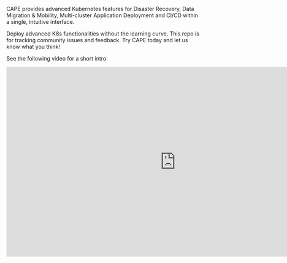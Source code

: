 CAPE provides advanced Kubernetes features for Disaster Recovery, Data Migration & Mobility, Multi-cluster Application Deployment and CI/CD within a single, intuitive interface.

Deploy advanced K8s functionalities without the learning curve. This repo is for tracking community issues and feedback. Try CAPE today and let us know what you think!

See the following video for a short intro:
<iframe width="882" height="496" src="https://www.youtube.com/embed/4KJt8NXTO8E" frameborder="0" allow="accelerometer; autoplay; encrypted-media; gyroscope; picture-in-picture" allowfullscreen></iframe>

